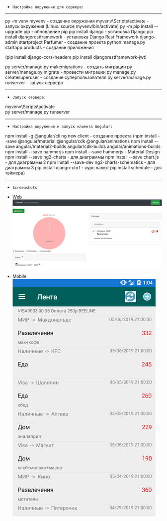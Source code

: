 -     Настройка окружения для сервера:	  	
-------------------------------------------
py -m venv myvenv - создание окружения
myvenv\Scripts\activate - запуск окружения (Linux: source myvenv/bin/activate)
py -m pip install --upgrade pip - обновление pip
pip install django - установка Django
pip install djangorestframework - установка Django Rest Framework
django-admin startproject Parfumer - создание проекта
python manage.py startapp products - создание приложения

(pip install django-cors-headers
pip install djangorestframework-jwt)

py server/manage.py makemigrations - создать миграции
py server/manage.py migrate - провести миграции
py manage.py createsuperuser - создание суперпользователя
py server/manage.py runserver - запуск сервера

-------------------------------------------
-     Запуск сервера:		          
myvenv\Scripts\activate		
py server/manage.py runserver

---------------------------------------------------------
-     Настройка окружения и запуск клиента Angular:        
npm install -g @angular/cli
ng new client - создание проекта
(npm install --save @angular/material @angular/cdk @angular/animations
npm install --save angular/material2-builds angular/cdk-builds angular/animations-builds
npm install --save hammerjs
npm install --save hammerjs - Material Design
npm install --save ng2-charts - для диаграммы
npm install --save chart.js - для диаграммы 2
npm install --save-dev ng2-charts-schematics - для диаграммы 3
pip install django-cbrf - курс валют
pip install schedule - для таймера)

----------------------------------------
-     Screenshots	                   
- Web 
![Image alt](https://github.com/Alexander201111/Grossbuch/raw/master/Results/Web_Screenshots/list_operations.png)

- Mobile 
![Image alt](https://github.com/Alexander201111/Grossbuch/raw/master/Results/Mobile_Screenshots/list_operations.png)
